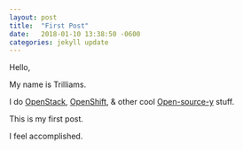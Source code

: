 ```yaml
---
layout: post
title:  "First Post"
date:   2018-01-10 13:38:50 -0600
categories: jekyll update
---
```


Hello,

My name is Trilliams.

I do [OpenStack][openstack], [OpenShift][openshift], & other cool [Open-source-y][la-profile] stuff. 

This is my first post.

I feel accomplished.

[openstack]: https://linuxacademy.com/openstack/training/course/name/openstack-essentials?platform=hootsuite
[openshift]: https://linuxacademy.com/linux/training/course/name/linux-academy-redhat-certificate-of-expertise-in-platform-as-a-service-exam-ex280-prep-course
[la-profile]: https://linuxacademy.com/profile/show/user/name/trilliams
